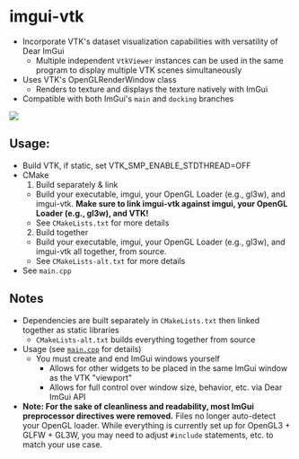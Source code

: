 # imgui-vtk
- Incorporate VTK's dataset visualization capabilities with versatility of Dear ImGui
  - Multiple independent `VtkViewer` instances can be used in the same program to display multiple VTK scenes simultaneously
- Uses VTK's OpenGLRenderWindow class
  - Renders to texture and displays the texture natively with ImGui
- Compatible with both ImGui's `main` and `docking` branches

![](vtkImGuiDemo.gif)

## Usage:
- Build VTK, if static, set VTK_SMP_ENABLE_STDTHREAD=OFF
- CMake
  1. Build separately & link
    - Build your executable, imgui, your OpenGL Loader (e.g., gl3w), and imgui-vtk. **Make sure to link imgui-vtk against imgui, your OpenGL Loader (e.g., gl3w), and VTK!**
    - See `CMakeLists.txt` for more details
  2. Build together
    - Build your executable, imgui, your OpenGL Loader (e.g., gl3w), and imgui-vtk all together, from source.
    - See `CMakeLists-alt.txt` for more details
- See `main.cpp`

## Notes
- Dependencies are built separately in `CMakeLists.txt` then linked together as static libraries
  - `CMakeLists-alt.txt` builds everything together from source
- Usage (see [`main.cpp`](main.cpp) for details)
  - You must create and end ImGui windows yourself
    - Allows for other widgets to be placed in the same ImGui window as the VTK "viewport"
    - Allows for full control over window size, behavior, etc. via Dear ImGui API
- **Note: For the sake of cleanliness and readability, most ImGui preprocessor directives were removed.** Files no longer auto-detect your OpenGL loader. While everything is currently set up for OpenGL3 + GLFW + GL3W, you may need to adjust `#include` statements, etc. to match your use case.
